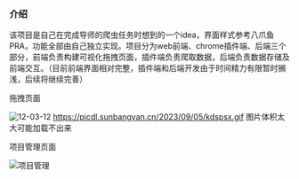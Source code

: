 ### 介绍

该项目是自己在完成导师的爬虫任务时想到的一个idea，界面样式参考八爪鱼PRA，功能全部由自己独立实现。项目分为web前端、chrome插件端、后端三个部分，前端负责构建可视化拖拽页面，插件端负责爬取数据，后端负责数据存储及前端交互。（目前前端界面相对完整，插件端和后端开发由于时间精力有限暂时搁浅，后续将继续完善）


拖拽页面

![12-03-12](https://picdl.sunbangyan.cn/2023/09/05/kdspsx.gif)
https://picdl.sunbangyan.cn/2023/09/05/kdspsx.gif
图片体积太大可能加载不出来



项目管理页面

![项目管理](https://picdm.sunbangyan.cn/2023/09/05/kee60h.png)
